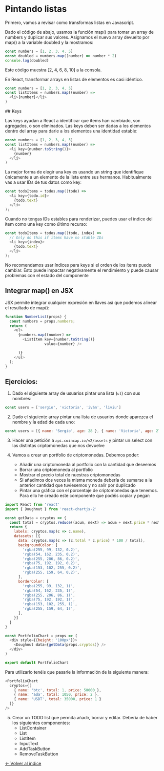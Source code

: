 # Pintando listas

Primero, vamos a revisar como transformas listas en Javascript.

Dado el código de abajo, usamos la función map() para tomar un array de numbers y duplicar sus valores. Asignamos el nuevo array devuelto por map() a la variable doubled y la mostramos:

```js
const numbers = [1, 2, 3, 4, 5]
const doubled = numbers.map((number) => number * 2)
console.log(doubled)
```

Este código muestra [2, 4, 6, 8, 10] a la consola.

En React, transformar arrays en listas de elementos es casi idéntico.

```js
const numbers = [1, 2, 3, 4, 5]
const listItems = numbers.map((number) =>
  <li>{number}</li>
)
```

## Keys

Las keys ayudan a React a identificar que ítems han cambiado, son agregados, o son eliminados. Las keys deben ser dadas a los elementos dentro del array para darle a los elementos una identidad estable:

```js
const numbers = [1, 2, 3, 4, 5]
const listItems = numbers.map((number) =>
  <li key={number.toString()}>
    {number}
  </li>
)
```

La mejor forma de elegir una key es usando un string que identifique únicamente a un elemento de la lista entre sus hermanos. Habitualmente vas a usar IDs de tus datos como key:

```js
const todoItems = todos.map((todo) =>
  <li key={todo.id}>
    {todo.text}
  </li>
);
```

Cuando no tengas IDs estables para renderizar, puedes usar el índice del ítem como una key como último recurso:

```js
const todoItems = todos.map((todo, index) =>
  // Only do this if items have no stable IDs
  <li key={index}>
    {todo.text}
  </li>
);
```

No recomendamos usar índices para keys si el orden de los ítems puede cambiar. Esto puede impactar negativamente el rendimiento y puede causar problemas con el estado del componente

## Integrar map() en JSX

JSX permite integrar cualquier expresión en llaves así que podemos alinear el resultado de map():

```js
function NumberList(props) {
  const numbers = props.numbers;
  return (
    <ul>
      {numbers.map((number) =>
        <ListItem key={number.toString()}
                  value={number} />

      )}
    </ul>
  );
}
```


## Ejercicios:

1. Dado el siguiente array de usuarios pintar una lista (`ul`) con sus nombres:

```js
const users = ['sergio', 'victoria', 'iván', 'liviu']
```

2. Dado el siguiente array pintar una lista de usuarios donde aparezca el nombre y la edad de cada uno:
```js
const users = [{ name: 'Sergio', age: 28 }, { name: 'Victoria', age: 27 }, { name: 'Iván', age: 30 }, { name: 'Liviu', age: 26 }]
```

3. Hacer una petición a `api.coincap.io/v2/assets` y pintar un select con las distintas criptomonedas que nos devuelve

4. Vamos a crear un portfolio de criptomonedas. Debemos poder:
    * Añadir una criptomoneda al portfolio con la cantidad que deseemos
    * Borrar una criptomoneda al portfolio
    * Mostrar el precio total de nuestras criptomonedas
    * Si añadimos dos veces la misma moneda debería de sumarse a la anterior cantidad que tuviesemos y no salir por duplicado
    * Pintar una gráfica con el porcentaje de criptomonedas que tenemos. Para ello he creado este componente que podéis copiar y pegar:

```js
import React from 'react'
import { Doughnut } from 'react-chartjs-2'

const getData = cryptos => {
  const total = cryptos.reduce((acum, next) => acum + next.price * next.total, 0)
  return {
    labels: cryptos.map(c => c.name),
    datasets: [{
      data: cryptos.map(c => (c.total * c.price) * 100 / total),
      backgroundColor: [
        'rgba(255, 99, 132, 0.2)',
        'rgba(54, 162, 235, 0.2)',
        'rgba(255, 206, 86, 0.2)',
        'rgba(75, 192, 192, 0.2)',
        'rgba(153, 102, 255, 0.2)',
        'rgba(255, 159, 64, 0.2)',
      ],
      borderColor: [
        'rgba(255, 99, 132, 1)',
        'rgba(54, 162, 235, 1)',
        'rgba(255, 206, 86, 1)',
        'rgba(75, 192, 192, 1)',
        'rgba(153, 102, 255, 1)',
        'rgba(255, 159, 64, 1)',
      ],
    }]
  }
}

const PortfolioChart = props => (
  <div style={{height: '100px'}}>
    <Doughnut data={getData(props.cryptos)} />
  </div>
)

export default PortfolioChart
```

Para utilizarlo tenéis que pasarle la información de la siguiente manera:

```js
<PortfolioChart 
  cryptos={[
    { name: 'btc', total: 1, price: 50000 }, 
    { name: 'ada', total: 1050, price: 2 }, 
    { name: 'USDT', total: 35000, price: 1 }
  ]} 
/>
```

5. Crear un TODO list que permita añadir, borrar y editar. Debería de haber los siguientes componentes:
    * ListContainer
    * List
    * ListItem
    * InputText
    * AddTaskButton
    * RemoveTaskButton

[<- Volver al índice](./../README.md)

